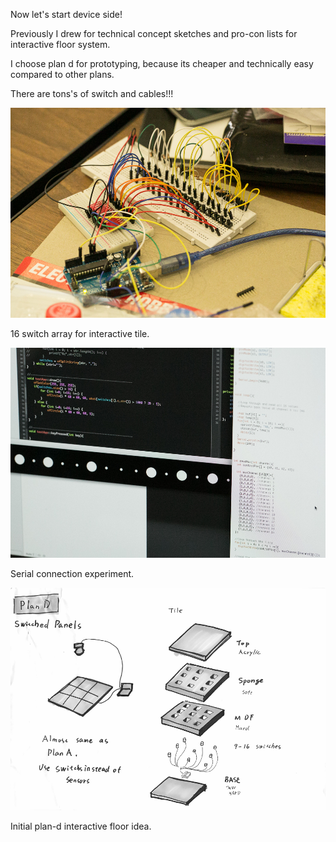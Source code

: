 Now let's start device side!

Previously I drew for technical concept sketches and pro-con lists for interactive floor system.

I choose plan d for prototyping, because its cheaper and technically easy compared to other plans.

There are tons's of switch and cables!!!



![Floor Switch Study](../project_images/sketches/sketch_027.jpg?raw=true "Example Image")

16 switch array for interactive tile.


![OpenFrameworks Integration](../project_images/sketches/sketch_028.jpg?raw=true "Example Image")

Serial connection experiment.

![Plan D](../project_images/sketches/sketch_020_plan_d.png?raw=true "Example Image")

Initial plan-d interactive floor idea.

